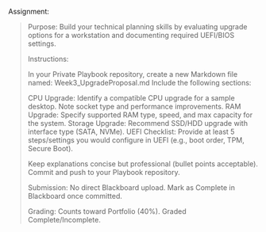 Assignment:

> Purpose: Build your technical planning skills by evaluating upgrade options for a workstation and documenting required UEFI/BIOS settings.
>
> Instructions:
>
>    In your Private Playbook repository, create a new Markdown file named:
>    Week3_UpgradeProposal.md
>    Include the following sections:
>
>    CPU Upgrade: Identify a compatible CPU upgrade for a sample desktop. Note socket type and performance improvements.
>    RAM Upgrade: Specify supported RAM type, speed, and max capacity for the system.
>    Storage Upgrade: Recommend SSD/HDD upgrade with interface type (SATA, NVMe).
>    UEFI Checklist: Provide at least 5 steps/settings you would configure in UEFI (e.g., boot order, TPM, Secure Boot).
>
>    Keep explanations concise but professional (bullet points acceptable).
>    Commit and push to your Playbook repository.
>
> Submission: No direct Blackboard upload. Mark as Complete in Blackboard once committed.
>
> Grading: Counts toward Portfolio (40%). Graded Complete/Incomplete.
   
   
